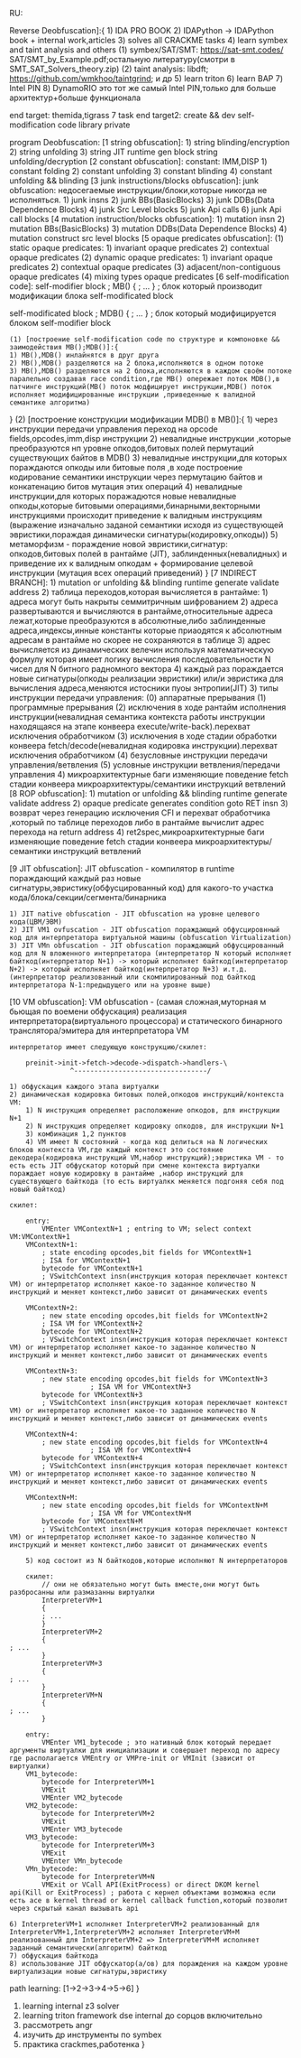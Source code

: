 RU:

Reverse Deobfuscation]:{
	1) IDA PRO BOOK
	2) IDAPython -> IDAPython book + internal work,articles
	3) solves all CRACKME tasks
	4) learn symbex and taint analysis and others
	(1) symbex/SAT/SMT: https://sat-smt.codes/ SAT/SMT_by_Example.pdf;остальную литературу(смотри в SMT_SAT_Solvers_theory.zip)
	(2) taint analysis: libdft; https://github.com/wmkhoo/taintgrind; и др
	5) learn triton
	6) learn BAP
	7) Intel PIN
	8) DynamoRIO это тот же самый Intel PIN,только для больше архитектур+больше функционала
	
end target: themida,tigrass 7 task
end target2: create && dev self-modification code library private

program Deobfuscation:
[1 string obfuscation]:
	1) string blinding/encryption
	2) string unfolding
	3) string JIT runtime gen block string unfolding/decryption
[2 constant obfuscation]:
	constant: IMM,DISP
	1) constant folding
	2) constant unfolding
	3) constant blinding
	4) constant unfolding && blinding
[3 junk instructions/blocks obfuscation]:
	junk obfuscation: недосегаемые инструкции/блоки,которые никогда не исполняться.
	1) junk insns
	2) junk BBs(BasicBlocks)
	3) junk DDBs(Data Dependence Blocks)
	4) junk Src Level blocks
	5) junk Api calls
	6) junk Api call blocks
[4 mutation instruction/blocks obfuscation]:
	1) mutation insn
	2) mutation BBs(BasicBlocks)
	3) mutation DDBs(Data Dependence Blocks)
	4) mutation construct src level blocks
[5 opaque predicates obfuscation]:
	(1) static opaque predicates:
		1) invariant opaque predicates
		2) contextual opaque predicates
	(2) dynamic opaque predicates:
		1) invariant opaque predicates
		2) contextual opaque predicates
	(3) adjacent/non-contiguous opaque predicates
	(4) mixing types opaque predicates
[6 self-modification code]:
self-modifier block ; MB()
{
; ...
} ; блок который производит модификации блока self-modificated block
	
self-modificated block ; MDB()
{
; ...
} ; блок который модифицируется блоком self-modifier block

	(1) [построение self-modification code по структуре и компоновке && заимодействия MB();MDB()]:{
	1) MB(),MDB() инлайнятся в друг друга
	2) MB(),MDB() разделяются на 2 блока,исполняются в одном потоке
	3) MB(),MDB() разделяются на 2 блока,исполняются в каждом своём потоке паралельно создавая race condition,где MB() опережает поток MDB(),в патчинге инструкций(MB() поток модфицирует инструкции,MDB() поток исполняет модифицированные инструкции ,приведенные к валидной семантике алгоритма)
}
	(2) [построение конструкции модификации MDB() в MB()]:{
	1) через инструкции передачи управления переход на opcode fields,opcodes,imm,disp инструкции
	2) невалидные инструкции ,которые преобразуются нп уровне опкодов,битовых полей пермутаций существующих байтов в MDB()
	3) невалидные инструкции,для которых пораждаются опкоды или битовые поля ,в ходе построение кодирование семантики инструкции через пермутацию байтов и конкатенацию битов мутация этих операций
	4) невалидные инструкции,для которых поражадются новые невалидные опкоды,которые битовыми операциями,бинарными,векторными инструкциями происходит приведение к валидным инструкциям (выражение изначально заданой семантики исходя из существующей эвристики,пораждая динамически сигнатуры(кодировку,опкоды))
	5) метаморфизм - пораждение новой эвристики,сигнатур: опкодов,битовых полей в рантайме (JIT), заблинденных(невалидных) и приведение их к валидным опкодам + формирование целевой инструкции (мутация всех операций приведений)
}
[7 INDIRECT BRANCH]:
	1) mutation or unfolding && blinding runtime generate validate address
	2) таблица переходов,которая вычисляется в рантайме:
		1) адреса могут быть накрыты семмитричным шифрованием
		2) адреса развертываются и вычисляются в рантайме,относительные адреса лежат,которые преобразуются в абсолютные,либо заблинденные адреса,индексы,инные константы которые приаодятся к абсолютным адресам в рантайме но скорее не сохраняются в таблице
		3) адрес вычисляется из динамических велечин используя математическую формулу которая имеет логику вычисления последовательности N чисел для N битного радномного вектора
		4) каждый раз пораждается новые сигнатуры(опкоды реализации эвристики) или/и эвристика для вычисления адреса,меняются истосники пуоы энтропии(JIT)
	3) типы инструкции передачи управления:
		(0) аппаратные прерывания
		(1) программные прерывания
		(2) исключения в ходе рантайм исполнения инструкции(невалидная семантика контекста работы инструкции находящаяся на этапе конвеера execute/write-back).перехват исключения обработчиком
		(3) исключения в ходе стадии обработки конвеера fetch/decode(невалидная кодировка инструкции).перехват исключения обработчиком
		(4) безусловные инструкции передачи управления/ветвления
		(5) условные инструкции ветвления/передачи управления
	4) микроархитектурные баги изменяющие поведение fetch стадии конвеера микроархитектуры/семантики инструкций ветвлений
[8 ROP obfuscation]:
	1) mutation or unfolding && blinding runtime generate validate address
	2) opaque predicate generates condition goto RET insn
	3) возврат через генерацию исключения CFI и перехват обработчика ,который по таблице переходов либо в рантайме вычислит адрес перехода на return address
	4) ret2spec,микроархитектурные баги изменяющие поведение fetch стадии конвеера микроархитектуры/семантики инструкций ветвлений

[9 JIT obfuscation]:
	JIT obfuscation - компилятор в runtime пораждающий каждый раз новые сигнатуры,эвристику(обфусцированный код) для какого-то участка кода/блока/секции/сегмента/бинарника

	1) JIT native obfuscation - JIT obfuscation на уровне целевого кода(ЦВМ/ЭВМ)
	2) JIT VM1 ovfuscation - JIT obfuscation пораждающий обфусцировнный код для интерпретатора виртуальной машины (obfuscation Virtualization)
	3) JIT VMn obfuscation - JIT obfuscation пораждающий обфусцированный код для N вложенного интерпретатора (интерпретатор N который исполняет байткод(интерпретатор N+1) -> который исполняет байткод(интерпретатор N+2) -> который исполняет байткод(интерпретатор N+3) и.т.д.(интерпретатор реализованный или скомпилированный под байткод интерпретатора N-1:предыдущего или на уровне выше)

[10 VM obfuscation]:
	VM obfuscation - (самая сложная,муторная м бьющая по воемени обфускация) реализация интерпретатора(виртуального процессора) и статического бинарного транслятора/эмитера для интерпретатора VM

	интерпретатор имеет следующую конструкцию/скилет:

		preinit->init->fetch->decode->dispatch->handlers-\
			       ^---------------------------------/

	1) обфускация каждого этапа виртуалки
	2) динамическая кодировка битовых полей,опкодов инструкций/контекста VM:
		1) N инструкция определяет расположение опкодов, для инструкции N+1
		2) N инструкция определяет кодировку опкодов, для инструкции N+1
		3) комбинация 1,2 пунктов
		4) VM имеет N состояний - когда код делиться на N логических блоков контекста VM,где каждый контекст это состояние декодера(кодировка инструкций VM,набор инструкций);эвристика VM - то есть есть JIT обфускатор который при смене контекста виртуалки пораждает новую кодировку в рантайме ,набор инструкций для существующего байткода (то есть виртуалкк меняется подгоняя себя под новый байткод)
	
	скилет:

		entry:
			VMEnter VMContextN+1 ; entring to VM; select context VM:VMContextN+1
		VMContextN+1:
			; state encoding opcodes,bit fields for VMContextN+1
			; ISA for VMContextN+1
			bytecode for VMContextN+1
			; VSwitchContext insn(инструкция которая переключает контекст VM) or интерпретатор исполняет какое-то заданное количество N инструкций и меняет контекст,либо зависит от динамических events

		VMContextN+2:
			; new state encoding opcodes,bit fields for VMContextN+2			
			; ISA VM for VMContextN+2
			bytecode for VMContextN+2
			; VSwitchContext insn(инструкция которая переключает контекст VM) or интерпретатор исполняет какое-то заданное количество N инструкций и меняет контекст,либо зависит от динамических events

		VMContextN+3:
			; new state encoding opcodes,bit fields for VMContextN+3
                        ; ISA VM for VMContextN+3     
			bytecode for VMContextN+3 
			; VSwitchContext insn(инструкция которая переключает контекст VM) or интерпретатор исполняет какое-то заданное количество N инструкций и меняет контекст,либо зависит от динамических events
		
		VMContextN+4:
			; new state encoding opcodes,bit fields for VMContextN+4
                        ; ISA VM for VMContextN+4
			bytecode for VMContextN+4
			; VSwitchContext insn(инструкция которая переключает контекст VM) or интерпретатор исполняет какое-то заданное количество N инструкций и меняет контекст,либо зависит от динамических events

		VMContextN+M:
			; new state encoding opcodes,bit fields for VMContextN+M
                        ; ISA VM for VMContextN+M
			bytecode for VMContextN+M
			; VSwitchContext insn(инструкция которая переключает контекст VM) or интерпретатор исполняет какое-то заданное количество N инструкций и меняет контекст,либо зависит от динамических events
		
		5) код состоит из N байткодов,которые исполняют N интерпретаторов

		скилет: 
			// они не обязательно могут быть вместе,они могут быть разбросанны или размазанны виртуалки
			InterpreterVM+1
			{
			; ...
			}
			InterpreterVM+2
			{                                                                         ; ...
			}
			InterpreterVM+3
			{                                                                         ; ...
			}
			InterpreterVM+N
			{                                                                         ; ...
			}

		entry:
			VMEnter VM1_bytecode ; это нативный блок который передает аргументы виртуалки для инициализации и совершает переход по адресу где располагается VMEntry or VMPre-init or VMInit (зависит от виртуалки)
		VM1_bytecode:
			bytecode for InterpreterVM+1
			VMExit
			VMEnter VM2_bytecode
		VM2_bytecode:
			bytecode for InterpreterVM+2
			VMExit
			VMEnter VM3_bytecode
		VM3_bytecode:
			bytecode for InterpreterVM+3
			VMExit
			VMEnter VMn_bytecode
		VMn_bytecode:
			bytecode for InterpreterVM+N
			VMExit or VCall API(ExitProcess) or direct DKOM kernel api(Kill or ExitProcess) ; работа с кернел объектами возможна если есть ace в kernel thread or kernel callback function,который позволит через скрытый канал вызывать api

	6) InterpreterVM+1 исполняет InterpreterVM+2 реализованный для InterpreterVM+1,InterpreterVM+2 исполняет InterpreterVM+M реализованный для InterpreterVM+2 => InterpreterVM+M исполняет заданный семантически(алгоритм) байткод
	7) обфускация байткода
	8) использование JIT обфускатор(а/ов) для пораждения на каждом уровне виртуализации новые сигнатуры,эвристику

path learning: [1->2->3->4->5->6]
}

[SMT/SAT Solvers,symbex]:{
1) learning internal z3 solver
2) learning triton framework dse internal до сорцов включительно
3) рассмотреть angr
4) изучить др инструменты по symbex
5) практика crackmes,работенка
}

